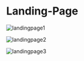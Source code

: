 # Landing-Page

![landingpage1](https://github.com/shamsky777/Landing-Page/assets/111402885/dfb3d0b6-527c-467b-bf3b-94aa64720eb1)

![landingpage2](https://github.com/shamsky777/Landing-Page/assets/111402885/ebadcb7b-22be-4d94-a560-9a0cbbc25419)

![landingpage3](https://github.com/shamsky777/Landing-Page/assets/111402885/d69fff08-b057-42d1-a2dd-98aeaba67798)
